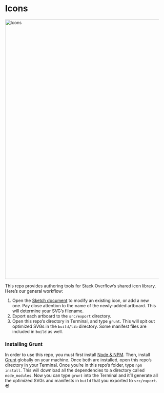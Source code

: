 # Icons

<img src="https://user-images.githubusercontent.com/1369864/45044111-c3871d00-b034-11e8-82b1-332d0f719cb2.png" width="628" height="853" alt="Icons">

This repo provides authoring tools for Stack Overflow’s shared icon library. Here’s our general workflow:

1. Open the [Sketch document](https://github.com/StackExchange/Stacks-Icons/blob/master/src/Icons.sketch) to modify an existing icon, or add a new one. Pay close attention to the name of the newly-added artboard. This will determine your SVG’s filename.
2. Export each artboard to the `src/export` directory.
3. Open this repo’s directory in Terminal, and type `grunt`. This will spit out optimized SVGs in the `build/lib` directory. Some manifest files are included in `build` as well.

### Installing Grunt

In order to use this repo, you must first install [Node & NPM](https://nodejs.org/en/download/). Then, install [Grunt](https://gruntjs.com/getting-started) globally on your machine. Once both are installed, open this repo’s directory in your Terminal. Once you’re in this repo’s folder, type `npm install`. This will download all the dependencies to a directory called `node_modules`. Now you can type `grunt` into the Terminal and it’ll generate all the optimized SVGs and manifests in `build` that you exported to `src/export`. 😎
